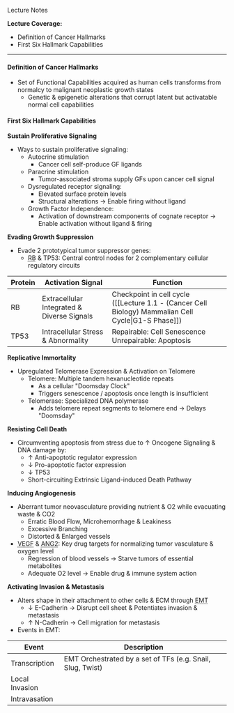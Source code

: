 Lecture Notes

**Lecture Coverage:**
- Definition of Cancer Hallmarks
- First Six Hallmark Capabilities

---
#### **Definition of Cancer Hallmarks**
- Set of Functional Capabilities acquired as human cells transforms from normalcy to malignant neoplastic growth states
	- Genetic & epigenetic alterations that corrupt latent but activatable normal cell capabilities


#### **First Six Hallmark Capabilities**
**Sustain Proliferative Signaling**
- Ways to sustain proliferative signaling:
	- Autocrine stimulation
		- Cancer cell self-produce GF ligands
	- Paracrine stimulation
		- Tumor-associated stroma supply GFs upon cancer cell signal
	- Dysregulated receptor signaling:
		- Elevated surface protein levels
		- Structural alterations → Enable firing without ligand
	- Growth Factor Independence: 
		- Activation of downstream components of cognate receptor → Enable activation without ligand & firing

**Evading Growth Suppression**
- Evade 2 prototypical tumor suppressor genes:
	- <abbr Title="Retinoblastoma-Associated">RB</abbr> & TP53: Central control nodes for 2 complementary cellular regulatory circuits

| Protein | Activation Signal                          | Function                                                                                            |
| ------- | ------------------------------------------ | --------------------------------------------------------------------------------------------------- |
| RB      | Extracellular Integrated & Diverse Signals | Checkpoint in cell cycle ([[Lecture 1.1 - (Cancer Cell Biology) Mammalian Cell Cycle\|G1-S Phase]]) |
| TP53    | Intracellular Stress & Abnormality         | Repairable: Cell Senescence<br>Unrepairable: Apoptosis                                              |

**Replicative Immortality**
- Upregulated Telomerase Expression & Activation on Telomere
	- Telomere: Multiple tandem hexanucleotide repeats
		- As a cellular "Doomsday Clock"
		- Triggers senescence / apoptosis once length is insufficient
	- Telomerase: Specialized DNA polymerase
		- Adds telomere repeat segments to telomere end → Delays "Doomsday"

**Resisting Cell Death**
- Circumventing apoptosis from stress due to ↑ Oncogene Signaling & DNA damage by:
	- ↑ Anti-apoptotic regulator expression
	- ↓ Pro-apoptotic factor expression
	- ↓ TP53
	- Short-circuiting Extrinsic Ligand-induced Death Pathway

**Inducing Angiogenesis**
- Aberrant tumor neovasculature providing nutrient & O2 while evacuating waste & CO2
	- Erratic Blood Flow, Microhemorrhage & Leakiness
	- Excessive Branching
	- Distorted & Enlarged vessels
- <abbr Title="Vascular Endothelial Growth Factor">VEGF</abbr> & <abbr Title="Angiopoietin 2">ANG2</abbr>: Key drug targets for normalizing tumor vasculature & oxygen level
	- Regression of blood vessels → Starve tumors of essential metabolites
	- Adequate O2 level → Enable drug & immune system action

**Activating Invasion & Metastasis**
- Alters shape in their attachment to other cells & ECM through <abbr Title="Epithelial-Mesenchymal Transition">EMT</abbr>
	- ↓ E-Cadherin → Disrupt cell sheet & Potentiates invasion & metastasis
	- ↑ N-Cadherin → Cell migration for metastasis
- Events in EMT:

| Event          | Description                                                |
| -------------- | ---------------------------------------------------------- |
| Transcription  | EMT Orchestrated by a set of TFs (e.g. Snail, Slug, Twist) |
| Local Invasion |                                                            |
| Intravasation  |                                                            |

